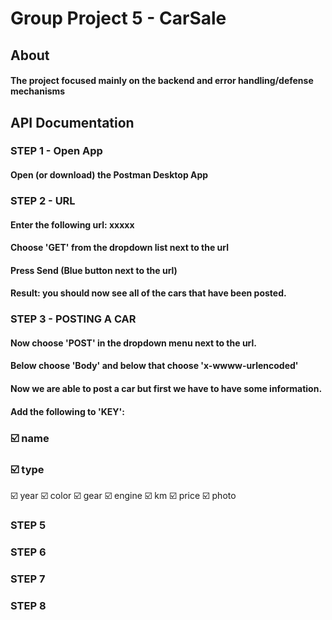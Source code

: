 # Group Project 5 - CarSale
## About
#### The project focused mainly on the backend and error handling/defense mechanisms
## API Documentation
### STEP 1 - Open App
#### Open (or download) the Postman Desktop App
### STEP 2 - URL
#### Enter the following url: xxxxx
#### Choose 'GET' from the dropdown list next to the url
#### Press Send (Blue button next to the url)
#### Result: you should now see all of the cars that have been posted.
### STEP 3 - POSTING A CAR
#### Now choose 'POST' in the dropdown menu next to the url.
#### Below choose 'Body' and below that choose 'x-wwww-urlencoded'
#### Now we are able to post a car but first we have to have some information.
#### Add the following to 'KEY':
### :ballot_box_with_check: name
### :ballot_box_with_check: type
:ballot_box_with_check: year
:ballot_box_with_check: color
:ballot_box_with_check: gear
:ballot_box_with_check: engine
:ballot_box_with_check: km
:ballot_box_with_check: price
:ballot_box_with_check: photo

### STEP 5
####
### STEP 6
####
### STEP 7
####
### STEP 8
####
